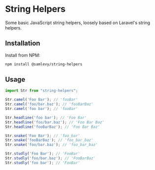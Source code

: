 # String Helpers
Some basic JavaScript string helpers, loosely based on Laravel's string helpers.

## Installation

Install from NPM:
```bash
npm install @samlevy/string-helpers
```

## Usage
```js
import Str from "string-helpers";

Str.camel('Foo Bar'); // 'fooBar'
Str.camel('foo/bar.baz'); // 'fooBarBaz'
Str.camel('foo bar'); // 'fooBar'

Str.headline('foo bar'); // 'Foo Bar'
Str.headline('foo/bar.baz'); // 'Foo Bar Baz'
Str.headline('fooBarBaz'); // 'Foo Bar Baz'

Str.snake('Foo Bar'); // 'foo_bar'
Str.snake('fooBarBaz'); // 'foo_bar_baz'
Str.snake('foo/bar.baz'); // 'foo_bar_baz'

Str.studly('Foo Bar'); // 'FooBar'
Str.studly('foo/bar.baz'); // 'FooBarBaz'
Str.studly('foo bar'); // 'FooBar'
```
